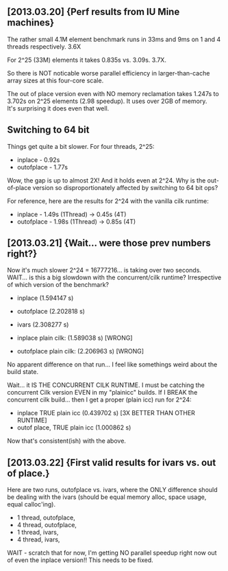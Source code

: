 

[2013.03.20] {Perf results from IU Mine machines}
-------------------------------------------------

The rather small 4.1M element benchmark runs in 33ms and 9ms on 1 and
4 threads respectively.  3.6X

For 2^25 (33M) elements it takes 0.835s vs. 3.09s.  3.7X.

So there is NOT noticable worse parallel efficiency in
larger-than-cache array sizes at this four-core scale.

The out of place version even with NO memory reclamation takes 1.247s
to 3.702s on 2^25 elements (2.98 speedup).  It uses over 2GB of memory.  
It's surprising it does even that well.

Switching to 64 bit
-------------------

Things get quite a bit slower.  For four threads, 2^25:

 * inplace - 0.92s
 * outofplace - 1.77s

Wow, the gap is up to almost 2X!  And it holds even at 2^24.
Why is the out-of-place version so disproportionately affected by switching to 64 bit ops?

For reference, here are the results for 2^24 with the vanilla cilk
runtime:

 * inplace    - 1.49s (1Thread) -> 0.45s (4T) 
 * outofplace - 1.98s (1Thread) -> 0.85s (4T)

[2013.03.21] {Wait... were those prev numbers right?}
-----------------------------------------------------

Now it's much slower 2^24 = 16777216... is taking over two seconds.
WAIT... is this a big slowdown with the concurrent/cilk runtime?
Irrespective of which version of the benchmark?

 * inplace (1.594147 s)
 * outofplace (2.202818 s)
 * ivars (2.308277 s)

 * inplace plain cilk: (1.589038 s)    [WRONG]
 * outofplace plain cilk: (2.206963 s) [WRONG]

No apparent difference on that run... I feel like somethings weird
about the build state.  

Wait... it IS THE CONCURRENT CILK RUNTIME.  I must be catching the
concurrent Cilk version EVEN in my "plainicc" builds.  If I BREAK the
concurrent cilk build... then I get a proper (plain icc) run for 2^24:

 * inplace TRUE plain icc (0.439702 s)  [3X BETTER THAN OTHER RUNTIME]
 * outof place, TRUE plain icc (1.000862 s)

Now that's consistent(ish) with the above.


[2013.03.22] {First valid results for ivars vs. out of place.}
--------------------------------------------------------------

Here are two runs, outofplace vs. ivars, where the ONLY difference
should be dealing with the ivars (should be equal memory alloc, space
usage, equal calloc'ing).

 * 1 thread, outofplace, 
 * 4 thread, outofplace,  
 * 1 thread, ivars,      
 * 4 thread, ivars,      

WAIT - scratch that for now, I'm getting NO parallel speedup right now
out of even the inplace version!!  This needs to be fixed.


